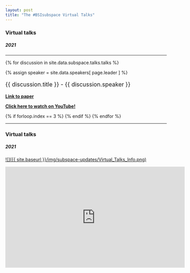 ```yaml
---
layout: post
title: "The #BSIsubspace Virtual Talks"
---
```


### Virtual talks
##### 2021
***
{% for discussion in site.data.subspace.talks.talks %}
    <div class="text-left people-modal">
        <div class="modal-body">
            <div class="people-details">
                <div class="row">
                    <div class="col-md-2 col-sm-2">
                        {% assign speaker = site.data.speakers[ page.leader ] %}
                        <div class="flow-img img-circle people-img" style="background-image: url({{ site.baseurl | append: '/img/people/' | append: discussion.speaker-img }})"></div>
                    </div>
                    <div class="col-lg-10 col-sm-10 details">
                        <p class="name" style="font-size: 18px"> {{ discussion.title }} 
                            <span class="position">- {{ discussion.speaker }}</span>
                        </p>
                        <p>
                            <a href="{{ discussion.paper-url }}" target="_blank">
                                <strong>Link to paper</strong>
                            </a>
                        </p>
                        <p>
                            <a href="{{ discussion.recording-url }}" target="_blank">
                                <strong>Click here to watch on YouTube!</strong>
                            </a>
                        </p>
                    </div>
                </div>
            </div>
        </div>
    </div>
    {% if forloop.index == 3 %}
    <!--more-->
    {% endif %}
{% endfor %}
***

### Virtual talks
##### 2021
[![]({{ site.baseurl }}/img/subspace-updates/Virtual_Talks_Info.png)](https://www.youtube.com/playlist?list=PLADTemYh-7P3ih6KDbhvLEzsGnYcoez_x)


<iframe width="560" height="315" src="https://www.youtube.com/embed/videoseries?list=PLADTemYh-7P3ih6KDbhvLEzsGnYcoez_x" title="YouTube video player" frameborder="0" allow="accelerometer; autoplay; clipboard-write; encrypted-media; gyroscope; picture-in-picture" allowfullscreen></iframe>
